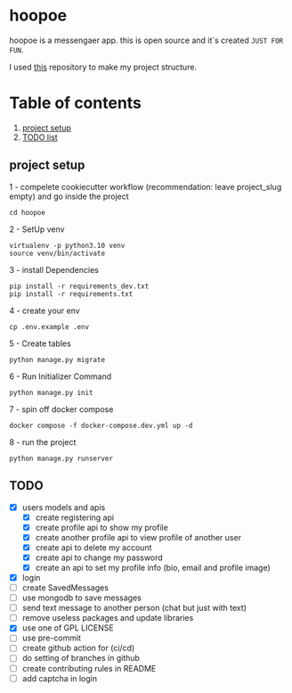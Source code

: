 # hoopoe

hoopoe is a messengaer app. this is open source and it`s created ``` JUST FOR FUN ```.

I used [this](https://github.com/amirbahador-hub/django_style_guide) repository to make my project structure. 

# Table of contents
1. [project setup](#projec_setup)
2. [TODO list](#todo)


## project setup <a name="projec_setup"></a>

1 - compelete cookiecutter workflow (recommendation: leave project_slug empty) and go inside the project
```
cd hoopoe
```

2 - SetUp venv
```
virtualenv -p python3.10 venv
source venv/bin/activate
```

3 - install Dependencies
```
pip install -r requirements_dev.txt
pip install -r requirements.txt
```

4 - create your env
```
cp .env.example .env
```

5 - Create tables
```
python manage.py migrate
```

6 - Run Initializer Command
```
python manage.py init
```

7 - spin off docker compose
```
docker compose -f docker-compose.dev.yml up -d
```

8 - run the project
```
python manage.py runserver
```

## TODO <a name="todo"></a>

- [x] users models and apis
    - [x] create registering api
    - [x] create profile api to show my profile
    - [x] create another profile api to view profile of another user
    - [x] create api to delete my account
    - [x] create api to change my password
    - [x] create an api to set my profile info (bio, email and profile image)
- [x] login
- [ ] create SavedMessages
- [ ] use mongodb to save messages
- [ ] send text message to another person (chat but just with text)
- [ ] remove useless packages and update libraries
- [x] use one of GPL LICENSE
- [ ] use pre-commit
- [ ] create github action for (ci/cd)
- [ ] do setting of branches in github
- [ ] create contributing rules in README 
- [ ] add captcha in login
